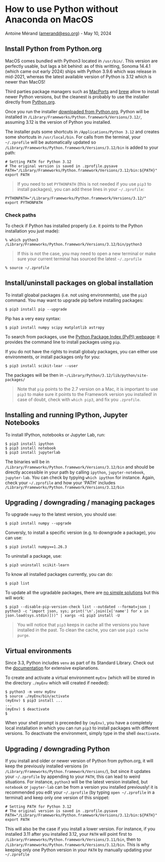 # How to use Python without Anaconda on MacOS

Antoine Mérand ([amerand@eso.org](mailto:amerand@eso.org)) - May 10, 2024

## Install Python from Python.org
MacOS comes bundled with Python3 located in `/usr/bin/`. This version are perfectly usable, but lags a bit behind: as of this writting, Sonoma 14.4.1 (which came out early 2024) ships with Python 3.9.6 which was release in mid-2021, whereas the latest available version of Python is 3.12 which is newer than MacOS!

Third parties package managers such as [MacPorts](https://www.macports.org/) and [brew](https://brew.sh/) allow to install newer Python versions, but the cleanest is probably to use the installer directly from [Python.org](https://www.python.org/). 

Once you run the installer [downloaded from Python.org](https://www.python.org/downloads/), Python will be installed in `/Library/Frameworks/Python.framework/Versions/3.12/`, assuming 3.12 is the version of Python you installed.

The installer puts some shortcuts in `/Applications/Python 3.12` and creates some shortcuts in `/usr/local/bin`. For calls from the terminal, your `~/.zprofile` will be automatically updated so `/Library/Frameworks/Python.framework/Versions/3.12/bin` is added to your path:
```
# Setting PATH for Python 3.12
# The original version is saved in .zprofile.pysave
PATH="/Library/Frameworks/Python.framework/Versions/3.12/bin:${PATH}"
export PATH
```

> If you need to set `PYTHONPATH` (this is not needed if you use `pip3` to install packages), you can add these lines in your `~/.zprofile`: 
```
PYTHONPATH="/Library/Frameworks/Python.framework/Versions/3.12/"
export PYTHONPATH
```

### Check paths
To check if Python has installed properly (i.e. it points to the Python installation you just made):
```
% which python3
/Library/Frameworks/Python.framework/Versions/3.12/bin/python3
``` 

> If this is not the case, you may need to open a new terminal or make sure your current terminal has sourced the latest `~/.zprofile` 
```
% source ~/.zprofile
```

## Install/uninstall packages on global installation
To install gloabal packages (i.e. not using environments), use the `pip3` command. You may want to upgrade pip before installing packages:
```
$ pip3 install pip --upgrade
```
Pip has a very easy syntax:
```
$ pip3 install numpy scipy matplotlib astropy
```
To search from packages, use the [Python Package Index (PyPI) webpage](https://pypi.org/): it provides the command line to install packages using `pip`. 

If you do not have the rights to install globaly packages, you can either use environments, or install packages only for you:
```
$ pip3 install scikit-lear --user
```
The packages will be then in `~/Library/Python/3.12/lib/python/site-packages/` 

> Note that `pip` points to the 2.7 version on a Mac, it is important to use `pip3` to make sure it points to the Framework version you installed! in case of doubt, check with `which pip3`, and fix you `.zprofile`.

## Installing and running IPython, Jupyter Notebooks

To install IPython, notebooks or Jupyter Lab, run:
```
$ pip3 install ipython
$ pip3 install notebook
$ pip3 install jupyterlab
```
The binaries will be in `/Library/Frameworks/Python.framework/Versions/3.12/bin` and should be directly accessible in your path by calling `ipython`, `jupyter-notebook`, `jupyter-lab`. You can check by typying `which ipython` for instance. Again, check your `~/.zprofile` and how your 'PATH' includes `/Library/Frameworks/Python.framework/Versions/3.12/bin`

## Upgrading / downgrading / managing packages

To upgrade `numpy` to the latest version, you should use:
```
$ pip3 install numpy --upgrade
```
Conversly, to install a specific version (e.g. to downgrade a package), you can use:
```
$ pip3 install numpy==1.26.3 
```
To uninstall a package, use:
```
$ pip3 uninstall scikit-learn
```
To know all installed packages currently, you can do:
```
$ pip3 list
```
To update all the ugradable packages, there are [no simple solutions](https://stackoverflow.com/questions/2720014/how-to-upgrade-all-python-packages-with-pip) but this will work:
```
$ pip3 --disable-pip-version-check list --outdated --format=json | python3 -c "import json, sys; print('\n'.join([x['name'] for x in json.load(sys.stdin)]))" | xargs -n1 pip3 install -U
```

> You will notice that `pip3` keeps in cache all the versions you have installed in the past. To clean the cache, you can use `pip3 cache purge`.

## Virtual environments

Since 3.3, Python includes `venv` as part of its Standard Library. Check out the [documentation](https://docs.python.org/3/library/venv.html) for extensive explanations. 

To create and activate a virtual environment `myEnv` (which will be stored in the directory `./myEnv` which will created if needed):
```
$ python3 -m venv myEnv
$ source ./myEnv/bin/activate
(myEnv) $ pip3 install ...
...
(myEnv) $ deactivate
$ 
```
When your shell prompt is preceeded by `(myEnv)`, you have a completely local installation in which you can run `pip3` to install packages with different versions. To deactivate the environment, simply type in the shell `deactivate`.

## Upgrading / downgrading Python

If you install and older or newer version of Python from python.org, it will keep the previously installed versions (in `/Library/Frameworks/Python.framework/Versions/`), but since it updates your `~/.zprofile` by appending to your `PATH`, this can lead to weird situations. For instance, `python3` will be the latest version installed, but `notebook` or `jupyter-lab` can be from a version you installed previously! it is recommended you edit your `~/.zprofile` (by typing `open ~/.zprofile` in a terminal) and keep only one version of this snippet:
```
# Setting PATH for Python 3.12
# The original version is saved in .zprofile.pysave
PATH="/Library/Frameworks/Python.framework/Versions/3.12/bin:${PATH}"
export PATH
```
This will also be the case if you install a lower version. For instance, if you installed 3.11 after you installed 3.12, your `PATH` will point first to `/Library/Frameworks/Python.framework/Versions/3.11/bin`, then to `/Library/Frameworks/Python.framework/Versions/3.12/bin`. This is why keeping only one Python version in your `PATH` by manually updating your `~/.zprofile`
